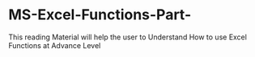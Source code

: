 # MS-Excel-Functions-Part-
This reading Material will help the user to Understand How to use Excel Functions at Advance Level 
